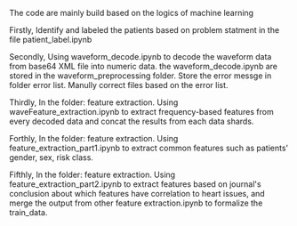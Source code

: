 The code are mainly build based on the logics of machine learning


Firstly, Identify and labeled the patients based on problem statment in the file patient_label.ipynb

Secondly, Using waveform_decode.ipynb to decode the waveform data from base64 XML file into numeric data.
   the waveform_decode.ipynb are stored in the waveform_preprocessing folder. Store the error messge in folder error list. Manully correct files based on the error list.

Thirdly, In the folder: feature extraction. Using waveFeature_extraction.ipynb to extract frequency-based features from every decoded data and concat the results from each data shards.

Forthly, In the folder: feature extraction. Using feature_extraction_part1.ipynb to extract common features such as patients' gender, sex, risk class.

Fifthly, In the folder: feature extraction. Using feature_extraction_part2.ipynb to extract features based on journal's conclusion about which features have correlation to heart issues, and merge the output from other feature extraction.ipynb to formalize the train_data.




